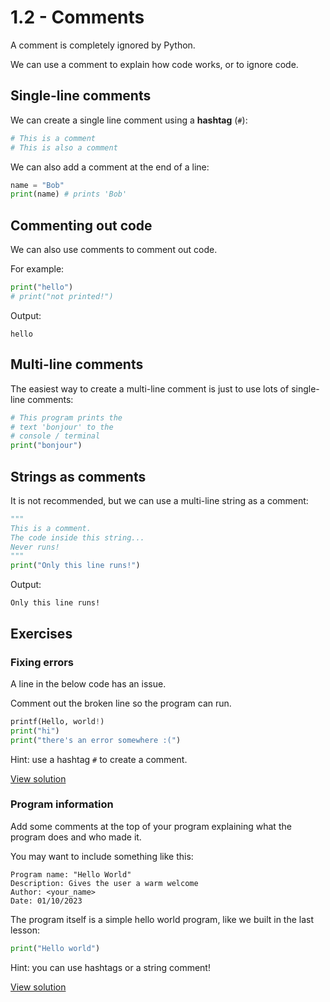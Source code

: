 # 1.2 - Comments

A comment is completely ignored by Python.

We can use a comment to explain how code works, or to ignore code.

## Single-line comments

We can create a single line comment using a **hashtag** (`#`):

``` python
# This is a comment
# This is also a comment
```

We can also add a comment at the end of a line:

``` python
name = "Bob"
print(name) # prints 'Bob'
```

## Commenting out code

We can also use comments to comment out code.

For example:

``` python
print("hello")
# print("not printed!")
```

Output:

``` text
hello
```

## Multi-line comments

The easiest way to create a multi-line comment is just to use lots of single-line comments:

``` python
# This program prints the
# text 'bonjour' to the
# console / terminal
print("bonjour")
```

## Strings as comments

It is not recommended, but we can use a multi-line string as a comment:

``` python
"""
This is a comment.
The code inside this string...
Never runs!
"""
print("Only this line runs!")
```

Output:

``` text
Only this line runs!
```

## Exercises

### Fixing errors

A line in the below code has an issue.

Comment out the broken line so the program can run.

``` python
printf(Hello, world!)
print("hi")
print("there's an error somewhere :(")
```

Hint: use a hashtag `#` to create a comment.

[View solution](../exercises/3.py)

### Program information

Add some comments at the top of your program explaining what the program does and who made it.

You may want to include something like this:

``` text
Program name: "Hello World"
Description: Gives the user a warm welcome
Author: <your_name>
Date: 01/10/2023
```

The program itself is a simple hello world program, like we built in the last lesson:

``` python
print("Hello world")
```

Hint: you can use hashtags or a string comment!

[View solution](../exercises/4.py)
